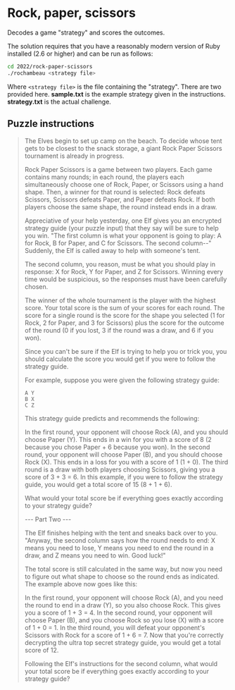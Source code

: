 # Rock, paper, scissors

Decodes a game "strategy" and scores the outcomes.

The solution requires that you have a reasonably modern version of Ruby installed (2.6 or higher) and can be run as follows:

```bash
cd 2022/rock-paper-scissors
./rochambeau <strategy file>
```

Where `<strategy file>` is the file containing the "strategy". There are two provided here. **sample.txt** is the example strategy given in the instructions. **strategy.txt** is the actual challenge.

## Puzzle instructions

> The Elves begin to set up camp on the beach. To decide whose tent gets to be closest to the snack storage, a giant Rock Paper Scissors tournament is already in progress.
>
> Rock Paper Scissors is a game between two players. Each game contains many rounds; in each round, the players each simultaneously choose one of Rock, Paper, or Scissors using a hand shape. Then, a winner for that round is selected: Rock defeats Scissors, Scissors defeats Paper, and Paper defeats Rock. If both players choose the same shape, the round instead ends in a draw.
>
> Appreciative of your help yesterday, one Elf gives you an encrypted strategy guide (your puzzle input) that they say will be sure to help you win. "The first column is what your opponent is going to play: A for Rock, B for Paper, and C for Scissors. The second column--" Suddenly, the Elf is called away to help with someone's tent.
>
> The second column, you reason, must be what you should play in response: X for Rock, Y for Paper, and Z for Scissors. Winning every time would be suspicious, so the responses must have been carefully chosen.
>
> The winner of the whole tournament is the player with the highest score. Your total score is the sum of your scores for each round. The score for a single round is the score for the shape you selected (1 for Rock, 2 for Paper, and 3 for Scissors) plus the score for the outcome of the round (0 if you lost, 3 if the round was a draw, and 6 if you won).
>
> Since you can't be sure if the Elf is trying to help you or trick you, you should calculate the score you would get if you were to follow the strategy guide.
>
> For example, suppose you were given the following strategy guide:
> ```
> A Y
> B X
> C Z
> ```
> This strategy guide predicts and recommends the following:
>
> In the first round, your opponent will choose Rock (A), and you should choose Paper (Y). This ends in a win for you with a score of 8 (2 because you chose Paper + 6 because you won).
> In the second round, your opponent will choose Paper (B), and you should choose Rock (X). This ends in a loss for you with a score of 1 (1 + 0).
> The third round is a draw with both players choosing Scissors, giving you a score of 3 + 3 = 6.
> In this example, if you were to follow the strategy guide, you would get a total score of 15 (8 + 1 + 6).
>
> What would your total score be if everything goes exactly according to your strategy guide?
>
> --- Part Two ---
>
> The Elf finishes helping with the tent and sneaks back over to you. "Anyway, the second column says how the round needs to end: X means you need to lose, Y means you need to end the round in a draw, and Z means you need to win. Good luck!"
>
> The total score is still calculated in the same way, but now you need to figure out what shape to choose so the round ends as indicated. The example above now goes like this:
>
> In the first round, your opponent will choose Rock (A), and you need the round to end in a draw (Y), so you also choose Rock. This gives you a score of 1 + 3 = 4.
> In the second round, your opponent will choose Paper (B), and you choose Rock so you lose (X) with a score of 1 + 0 = 1.
> In the third round, you will defeat your opponent's Scissors with Rock for a score of 1 + 6 = 7.
> Now that you're correctly decrypting the ultra top secret strategy guide, you would get a total score of 12.
>
> Following the Elf's instructions for the second column, what would your total score be if everything goes exactly according to your strategy guide?
